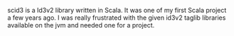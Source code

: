 scid3 is a Id3v2 library written in Scala. It was one of my first Scala project a few years ago. I was really frustrated with the given id3v2 taglib libraries available on the jvm and needed one for a project. 
